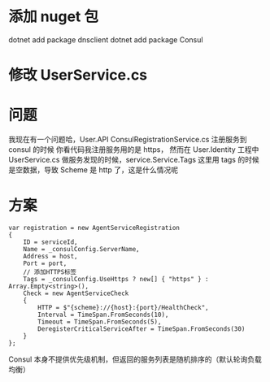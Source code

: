 # 添加 nuget 包

dotnet add package dnsclient
dotnet add package Consul

# 修改 UserService.cs

# 问题

我现在有一个问题哈，User.API ConsulRegistrationService.cs 注册服务到 consul 的时候 你看代码我注册服务用的是 https， 然而在 User.Identity 工程中 UserService.cs 做服务发现的时候，service.Service.Tags 这里用 tags 的时候是空数据，导致 Scheme 是 http 了，这是什么情况呢

# 方案

```
var registration = new AgentServiceRegistration
{
    ID = serviceId,
    Name = _consulConfig.ServerName,
    Address = host,
    Port = port,
    // 添加HTTPS标签
    Tags = _consulConfig.UseHttps ? new[] { "https" } : Array.Empty<string>(),
    Check = new AgentServiceCheck
    {
        HTTP = $"{scheme}://{host}:{port}/HealthCheck",
        Interval = TimeSpan.FromSeconds(10),
        Timeout = TimeSpan.FromSeconds(5),
        DeregisterCriticalServiceAfter = TimeSpan.FromSeconds(30)
    }
};
```

Consul 本身不提供优先级机制，但返回的服务列表是随机排序的（默认轮询负载均衡）
